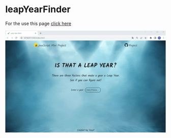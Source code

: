 # leapYearFinder

For the use this page [click here](https://yusufgozukara.github.io/leapYearFinder/)

![](intro.gif)
